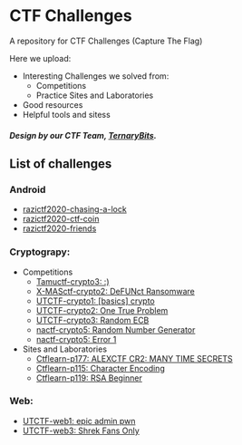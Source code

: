 # CTF Challenges
A repository for CTF Challenges (Capture The Flag)

Here we upload:
- Interesting Challenges we solved from:
	- Competitions
	- Practice Sites and Laboratories
- Good resources
- Helpful tools and sitess


##### Design by our CTF Team, [TernaryBits](https://ctftime.org/team/50270).

## List of challenges
### Android

 - [razictf2020-chasing-a-lock](./android/razictf2020-chasing-a-lock/)
 - [razictf2020-ctf-coin](./android/razictf2020-ctf-coin/)
 - [razictf2020-friends](./android/razictf2020-friends/)

### Cryptograpy:

 - Competitions
	- [Tamuctf-crypto3: :)](./cryptography/tamuctf_\:\)/tamuctf-crypto3.md)
	- [X-MASctf-crypto2: DeFUNct Ransomware](./cryptography/xmasctf_DeFUNct-Ransomware/xmasctf-crypto2.md) 
	- [UTCTF-crypto1: [basics] crypto](./cryptography/utctf_basics-crypto/WRITEUP.md)
	- [UTCTF-crypto2: One True Problem](./cryptography/utctf_One-True-Problem/WRITEUP.md)
	- [UTCTF-crypto3: Random ECB](./cryptography/utctf_Random-ECB/WRITEUP.md)
	- [nactf-crypto5: Random Number Generator](./cryptography/nactf_random-number-generator/WRITEUP.md)
	- [nactf-crypto5: Error 1](./cryptography/nactf_error-1/WRITEUP.md)
 - Sites and Laboratories
	- [Ctflearn-p177: ALEXCTF CR2: MANY TIME SECRETS](./cryptography/ctflearn_ALEXCTF-CR2:-MANY-TIME-SECRETS/ctflearn-p177.md)
	- [Ctflearn-p115: Character Encoding](./cryptography/ctflearn_Character-Encoding/ctflearn-p115.md)
	- [Ctflearn-p119: RSA Beginner](./cryptography/ctflearn_RSA-Beginner/ctflearn-p119.md)

### Web:

 - [UTCTF-web1: epic admin pwn](./web/epic-admin-pwn/WRITEUP.md)
 - [UTCTF-web3: Shrek Fans Only](./web/shrek-fans-only/WRITEUP.md)